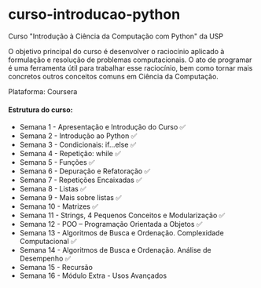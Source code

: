# curso-introducao-python
Curso "Introdução à Ciência da Computação com Python" da USP

O objetivo principal do curso é desenvolver o raciocínio aplicado à formulação e resolução de problemas computacionais. O ato de programar é uma ferramenta útil para trabalhar esse raciocínio, bem como tornar mais concretos outros conceitos comuns em Ciência da Computação.

Plataforma: Coursera

#### Estrutura do curso:
* Semana 1 - Apresentação e Introdução do Curso ✅
* Semana 2 - Introdução ao Python ✅
* Semana 3 - Condicionais: if...else ✅
* Semana 4 - Repetição: while ✅
* Semana 5 - Funções ✅
* Semana 6 - Depuração e Refatoração ✅
* Semana 7 - Repetições Encaixadas ✅
* Semana 8 - Listas ✅
* Semana 9 - Mais sobre listas ✅
* Semana 10 - Matrizes ✅
* Semana 11 - Strings, 4 Pequenos Conceitos e Modularização ✅
* Semana 12 - POO – Programação Orientada a Objetos ✅
* Semana 13 - Algoritmos de Busca e Ordenação. Complexidade Computacional ✅
* Semana 14 - Algoritmos de Busca e Ordenação. Análise de Desempenho ✅
* Semana 15 - Recursão
* Semana 16 - Módulo Extra - Usos Avançados
